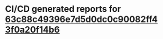 # CI/CD generated reports for [63c88c49396e7d5d0dc0c90082ff43f0a20f14b6](https://github.com/hydephp/develop/commit/63c88c49396e7d5d0dc0c90082ff43f0a20f14b6)
